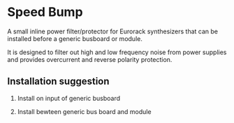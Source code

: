 # Speed Bump
A small inline power filter/protector for Eurorack synthesizers that can be installed before a generic busboard or module.

It is designed to filter out high and low frequency noise from power supplies and provides overcurrent and reverse polarity protection.

## Installation suggestion

1. Install on input of generic busboard

2. Install bewteen generic bus board and module

